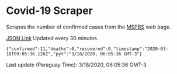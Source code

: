 # Covid-19 Scraper

Scrapes the number of confirmed cases from the [MSPBS](https://www.mspbs.gov.py/covid-19.php) web page.

[JSON Link](https://jmayalag.github.io/covid19-scrape/cases.json)
Updated every 30 minutes.
```
{"confirmed":11,"deaths":0,"recovered":0,"timestamp":"2020-03-18T09:05:36.126Z","pyt":"3/18/2020, 06:05:36 GMT-3"}
```
Last update (Paraguay Time): 3/18/2020, 06:05:36 GMT-3